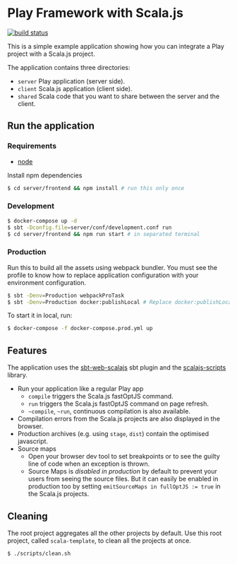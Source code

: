 # Play Framework with Scala.js

[![build status](https://travis-ci.org/hung-phan/scala-template.svg?branch=master)](http://travis-ci.org/hung-phan/scala-template/)

This is a simple example application showing how you can integrate a Play project with a Scala.js project.

The application contains three directories:
* `server` Play application (server side).
* `client` Scala.js application (client side).
* `shared` Scala code that you want to share between the server and the client.

## Run the application

### Requirements

- [node](https://nodejs.org/en/)

Install npm dependencies

```bash
$ cd server/frontend && npm install # run this only once
```

### Development
```bash
$ docker-compose up -d
$ sbt -Dconfig.file=server/conf/development.conf run
$ cd server/frontend && npm run start # in separated terminal
```

### Production

Run this to build all the assets using webpack bundler. You must see the profile to know how to
replace application configuration with your environment configuration.

```bash
$ sbt -Denv=Production webpackProTask
$ sbt -Denv=Production docker:publishLocal # Replace docker:publishLocal with other built tasks on your demand
```

To start it in local, run:

```bash
$ docker-compose -f docker-compose.prod.yml up
```

## Features

The application uses the [sbt-web-scalajs](https://github.com/vmunier/sbt-web-scalajs) sbt plugin and
the [scalajs-scripts](https://github.com/vmunier/scalajs-scripts) library.

- Run your application like a regular Play app
  - `compile` triggers the Scala.js fastOptJS command.
  - `run` triggers the Scala.js fastOptJS command on page refresh.
  - `~compile`, `~run`, continuous compilation is also available.
- Compilation errors from the Scala.js projects are also displayed in the browser.
- Production archives (e.g. using `stage`, `dist`) contain the optimised javascript.
- Source maps
  - Open your browser dev tool to set breakpoints or to see the guilty line of code when an exception is thrown.
  - Source Maps is _disabled in production_ by default to prevent your users from seeing the source files. But it can
  easily be enabled in production too by setting `emitSourceMaps in fullOptJS := true` in the Scala.js projects.

## Cleaning

The root project aggregates all the other projects by default.
Use this root project, called `scala-template`, to clean all the projects at once.

```bash
$ ./scripts/clean.sh
```
